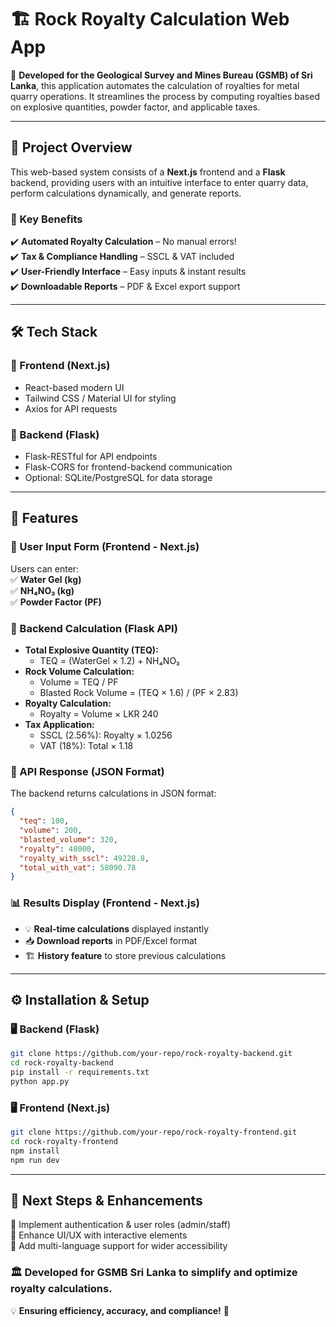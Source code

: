 # 🏗️ Rock Royalty Calculation Web App

🚀 **Developed for the Geological Survey and Mines Bureau (GSMB) of Sri Lanka**, this application automates the calculation of royalties for metal quarry operations. It streamlines the process by computing royalties based on explosive quantities, powder factor, and applicable taxes.

---

## 🌟 Project Overview

This web-based system consists of a **Next.js** frontend and a **Flask** backend, providing users with an intuitive interface to enter quarry data, perform calculations dynamically, and generate reports.

### 🎯 Key Benefits
✔️ **Automated Royalty Calculation** – No manual errors!  
✔️ **Tax & Compliance Handling** – SSCL & VAT included  
✔️ **User-Friendly Interface** – Easy inputs & instant results  
✔️ **Downloadable Reports** – PDF & Excel export support  

---

## 🛠️ Tech Stack

### 🔹 Frontend (Next.js)
- React-based modern UI
- Tailwind CSS / Material UI for styling
- Axios for API requests

### 🔹 Backend (Flask)
- Flask-RESTful for API endpoints
- Flask-CORS for frontend-backend communication
- Optional: SQLite/PostgreSQL for data storage

---

## 📌 Features

### 🔢 User Input Form (Frontend - Next.js)
Users can enter:  
✅ **Water Gel (kg)**  
✅ **NH₄NO₃ (kg)**  
✅ **Powder Factor (PF)**  

### 🧮 Backend Calculation (Flask API)
- **Total Explosive Quantity (TEQ):**
  - TEQ = (WaterGel × 1.2) + NH₄NO₃
- **Rock Volume Calculation:**
  - Volume = TEQ / PF
  - Blasted Rock Volume = (TEQ × 1.6) / (PF × 2.83)
- **Royalty Calculation:**
  - Royalty = Volume × LKR 240
- **Tax Application:**
  - SSCL (2.56%): Royalty × 1.0256
  - VAT (18%): Total × 1.18

### 📡 API Response (JSON Format)
The backend returns calculations in JSON format:
```json
{
  "teq": 100,
  "volume": 200,
  "blasted_volume": 320,
  "royalty": 48000,
  "royalty_with_sscl": 49228.8,
  "total_with_vat": 58090.78
}
```

### 📊 Results Display (Frontend - Next.js)
- 💡 **Real-time calculations** displayed instantly  
- 📥 **Download reports** in PDF/Excel format  
- 🏗️ **History feature** to store previous calculations  

---

## ⚙️ Installation & Setup

### 🖥️ Backend (Flask)
```sh
git clone https://github.com/your-repo/rock-royalty-backend.git
cd rock-royalty-backend
pip install -r requirements.txt
python app.py
```

### 🖥️ Frontend (Next.js)
```sh
git clone https://github.com/your-repo/rock-royalty-frontend.git
cd rock-royalty-frontend
npm install
npm run dev
```

---

## 🚀 Next Steps & Enhancements
🔹 Implement authentication & user roles (admin/staff)  
🔹 Enhance UI/UX with interactive elements  
🔹 Add multi-language support for wider accessibility  

### 🏛️ Developed for **GSMB Sri Lanka** to simplify and optimize royalty calculations.  
💡 **Ensuring efficiency, accuracy, and compliance!** 🎯

